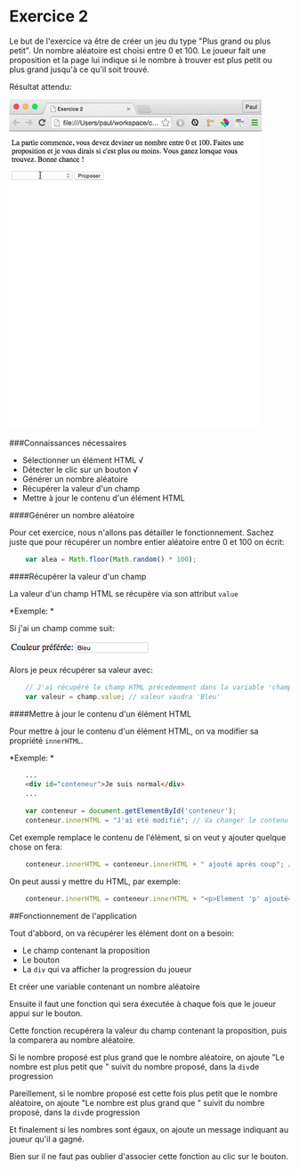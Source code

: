 Exercice 2
==================================================

Le but de l'exercice va être de créer un jeu du type "Plus grand ou plus petit". Un nombre aléatoire est choisi entre 0 et 100. Le joueur fait une proposition et la page lui indique si le nombre à trouver est plus petit ou plus grand jusqu'à ce qu'il soit trouvé.

Résultat attendu:

![](https://raw.githubusercontent.com/paulvarache/cours/master/js/ex02/demo01.gif)


###Connaissances nécessaires
- Sélectionner un élément HTML √
- Détecter le clic sur un bouton √
- Générer un nombre aléatoire
- Récupérer la valeur d'un champ
- Mettre à jour le contenu d'un élément HTML

####Générer un nombre aléatoire

Pour cet exercice, nous n'allons pas détailler le fonctionnement. Sachez juste que pour récupérer un nombre entier aléatoire entre 0 et 100 on écrit:

```js
    var alea = Math.floor(Math.random() * 100);
```

####Récupérer la valeur d'un champ

La valeur d'un champ HTML se récupère via son attribut `value`

*Exemple: *

Si j'ai un champ comme suit:

![](https://raw.githubusercontent.com/paulvarache/cours/master/js/ex02/img01.png)

Alors je peux récupérer sa valeur avec:

```js
    // J'ai récupéré le champ HTML précedemment dans la variable 'champ'
    var valeur = champ.value; // valeur vaudra 'Bleu'
```

####Mettre à jour le contenu d'un élément HTML

Pour mettre à jour le contenu d'un élément HTML, on va modifier sa propriété `innerHTML`.

*Exemple: *

```html
    ...
    <div id="conteneur">Je suis normal</div>
    ...
```
```js
    var conteneur = document.getElementById('conteneur');
    conteneur.innerHTML = "J'ai été modifié"; // Va changer le contenu de l'élément
```

Cet exemple remplace le contenu de l'élément, si on veut y ajouter quelque chose on fera:

```js
    conteneur.innerHTML = conteneur.innerHTML + " ajouté après coup"; // On met bout à bout l'ancien contenu de l'élément et ce que l'on veut rajouter 
```

On peut aussi y mettre du HTML, par exemple:

```js
    conteneur.innerHTML = conteneur.innerHTML + "<p>Element 'p' ajouté</p>"; // Ajoute un élémént 'p' au conteneur
```

##Fonctionnement de l'application

Tout d'abbord, on va récupérer les élément dont on a besoin:
- Le champ contenant la proposition
- Le bouton
- La `div` qui va afficher la progression du joueur

Et créer une variable contenant un nombre aléatoire

Ensuite il faut une fonction qui sera éxecutée à chaque fois que le joueur appui sur le bouton.

Cette fonction recupérera la valeur du champ contenant la proposition, puis la comparera au nombre aléatoire.

Si le nombre proposé est plus grand que le nombre aléatoire, on ajoute "Le nombre est plus petit que " suivit du nombre proposé, dans la `div`de progression

Pareillement, si le nombre proposé est cette fois plus petit que le nombre aléatoire, on ajoute "Le nombre est plus grand que " suivit du nombre proposé, dans la `div`de progression

Et finalement si les nombres sont égaux, on ajoute un message indiquant au joueur qu'il a gagné.

Bien sur il ne faut pas oublier d'associer cette fonction au clic sur le bouton.